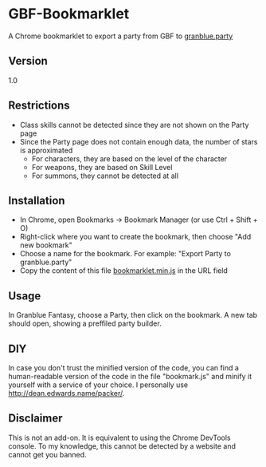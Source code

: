 # GBF-Bookmarklet
A Chrome bookmarklet to export a party from GBF to [granblue.party](http://www.granblue.party)

## Version
1.0

## Restrictions
* Class skills cannot be detected since they are not shown on the Party page
* Since the Party page does not contain enough data, the number of stars is approximated
  * For characters, they are based on the level of the character
  * For weapons, they are based on Skill Level
  * For summons, they cannot be detected at all

## Installation
* In Chrome, open Bookmarks -> Bookmark Manager (or use Ctrl + Shift + O)
* Right-click where you want to create the bookmark, then choose "Add new bookmark"
* Choose a name for the bookmark. For example: "Export Party to granblue.party"
* Copy the content of this file [bookmarklet.min.js](https://github.com/Minimalist3/GBF-Bookmarklet/raw/master/bookmarklet.min.js) in the URL field

## Usage
In Granblue Fantasy, choose a Party, then click on the bookmark. A new tab should open, showing a preffiled party builder.

## DIY
In case you don't trust the minified version of the code, you can find a human-readable version of the code in the file "bookmark.js" and minify it yourself with a service of your choice.
I personally use http://dean.edwards.name/packer/.

## Disclaimer
This is not an add-on. It is equivalent to using the Chrome DevTools console.
To my knowledge, this cannot be detected by a website and cannot get you banned.